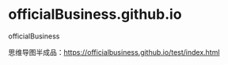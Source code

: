 # officialBusiness.github.io
officialBusiness

思维导图半成品：https://officialbusiness.github.io/test/index.html

